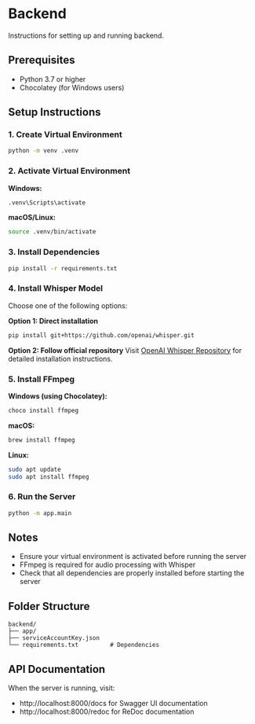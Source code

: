 # Backend

Instructions for setting up and running backend.

## Prerequisites

- Python 3.7 or higher
- Chocolatey (for Windows users)

## Setup Instructions

### 1. Create Virtual Environment

```bash
python -m venv .venv
```

### 2. Activate Virtual Environment

**Windows:**
```bash
.venv\Scripts\activate
```

**macOS/Linux:**
```bash
source .venv/bin/activate
```

### 3. Install Dependencies

```bash
pip install -r requirements.txt
```

### 4. Install Whisper Model

Choose one of the following options:

**Option 1: Direct installation**
```bash
pip install git+https://github.com/openai/whisper.git
```

**Option 2: Follow official repository**
Visit [OpenAI Whisper Repository](https://github.com/openai/whisper) for detailed installation instructions.

### 5. Install FFmpeg

**Windows (using Chocolatey):**
```bash
choco install ffmpeg
```

**macOS:**
```bash
brew install ffmpeg
```

**Linux:**
```bash
sudo apt update
sudo apt install ffmpeg
```

### 6. Run the Server

```bash
python -m app.main
```

## Notes

- Ensure your virtual environment is activated before running the server
- FFmpeg is required for audio processing with Whisper
- Check that all dependencies are properly installed before starting the server

## Folder Structure

```
backend/
├── app/
├── serviceAccountKey.json     
└── requirements.txt         # Dependencies
```

## API Documentation

When the server is running, visit:
- http://localhost:8000/docs for Swagger UI documentation
- http://localhost:8000/redoc for ReDoc documentation
